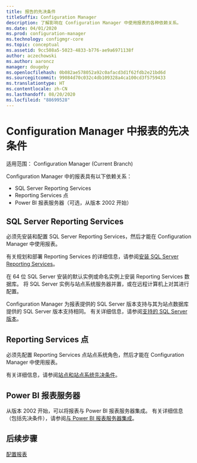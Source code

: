 ```yaml
---
title: 报告的先决条件
titleSuffix: Configuration Manager
description: 了解影响在 Configuration Manager 中使用报表的各种依赖关系。
ms.date: 04/01/2020
ms.prod: configuration-manager
ms.technology: configmgr-core
ms.topic: conceptual
ms.assetid: 9cc508a5-5023-4833-b776-ae9a6971138f
author: aczechowski
ms.author: aaroncz
manager: dougeby
ms.openlocfilehash: 0b082ae578052a92c0afacd3d1f62fdb2e21bd6d
ms.sourcegitcommit: 99084d70c032c4db109328a4ca100cd3f5759433
ms.translationtype: HT
ms.contentlocale: zh-CN
ms.lasthandoff: 08/20/2020
ms.locfileid: "88699528"
---
```

# <a name="prerequisites-for-reporting-in-configuration-manager"></a>Configuration Manager 中报表的先决条件

适用范围：  Configuration Manager (Current Branch)

Configuration Manager 中的报表具有以下依赖关系：

- SQL Server Reporting Services
- Reporting Services 点
- Power BI 报表服务器（可选，从版本 2002 开始）

## <a name="sql-server-reporting-services"></a>SQL Server Reporting Services

必须先安装和配置 SQL Server Reporting Services，然后才能在 Configuration Manager 中使用报表。

有关规划和部署 Reporting Services 的详细信息，请参阅[安装 SQL Server Reporting Services](/sql/reporting-services/install-windows/install-reporting-services)。

在 64 位 SQL Server 安装的默认实例或命名实例上安装 Reporting Services 数据库。 将 SQL Server 实例与站点系统服务器并置，或在远程计算机上对其进行配置。

Configuration Manager 为报表提供的 SQL Server 版本支持与其为站点数据库提供的 SQL Server 版本支持相同。 有关详细信息，请参阅[支持的 SQL Server 版本](../../plan-design/configs/support-for-sql-server-versions.md#bkmk_SQLVersions)。

## <a name="reporting-services-point"></a>Reporting Services 点

必须先配置 Reporting Services 点站点系统角色，然后才能在 Configuration Manager 中使用报表。

有关详细信息，请参阅[站点和站点系统先决条件](../../plan-design/configs/site-and-site-system-prerequisites.md#bkmk_2012RSpoint)。

## <a name="power-bi-report-server"></a>Power BI 报表服务器

从版本 2002 开始，可以将报表与 Power BI 报表服务器集成。 有关详细信息（包括先决条件），请参阅[与 Power BI 报表服务器集成](powerbi-report-server.md)。

## <a name="next-steps"></a>后续步骤

[配置报表](configuring-reporting.md)